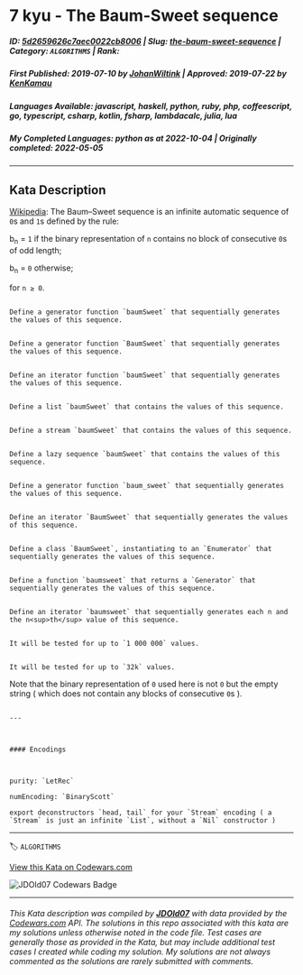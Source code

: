 # 7 kyu - The Baum-Sweet sequence

##### **ID**: [5d2659626c7aec0022cb8006](https://www.codewars.com/kata/5d2659626c7aec0022cb8006) | **Slug**: [the-baum-sweet-sequence](https://www.codewars.com/kata/5d2659626c7aec0022cb8006) | **Category**: `ALGORITHMS` | **Rank**: <span style="color:white">7 kyu</span>

##### **First Published**: 2019-07-10 ***by*** [JohanWiltink](https://www.codewars.com/users/JohanWiltink) | **Approved**: 2019-07-22 ***by*** [KenKamau](https://www.codewars.com/users/KenKamau)

##### **Languages Available**: javascript, haskell, python, ruby, php, coffeescript, go, typescript, csharp, kotlin, fsharp, lambdacalc, julia, lua

##### **My Completed Languages**: python ***as at*** 2022-10-04 | **Originally completed**: 2022-05-05

---

## Kata Description


[Wikipedia](https://en.wikipedia.org/wiki/Baum%E2%80%93Sweet_sequence): The Baum–Sweet sequence is an infinite automatic sequence of `0`s and `1`s defined by the rule:



b<sub>n</sub> = `1` if the binary representation of `n` contains no block of consecutive `0`s of odd length;  

b<sub>n</sub> = `0` otherwise;



for `n ≥ 0`.



~~~if:javascript,php,coffeescript,typescript,

Define a generator function `baumSweet` that sequentially generates the values of this sequence.

~~~

~~~if:go,

Define a generator function `BaumSweet` that sequentially generates the values of this sequence.

~~~

~~~if:kotlin,

Define an iterator function `baumSweet` that sequentially generates the values of this sequence.

~~~

~~~if:haskell,

Define a list `baumSweet` that contains the values of this sequence.

~~~

~~~if:lambdacalc,

Define a stream `baumSweet` that contains the values of this sequence.

~~~

~~~if:fsharp,

Define a lazy sequence `baumSweet` that contains the values of this sequence.

~~~

~~~if:python,

Define a generator function `baum_sweet` that sequentially generates the values of this sequence.

~~~

~~~if:csharp,

Define an iterator `BaumSweet` that sequentially generates the values of this sequence.

~~~

~~~if:ruby,

Define a class `BaumSweet`, instantiating to an `Enumerator` that sequentially generates the values of this sequence.

~~~

~~~if:julia,

Define a function `baumsweet` that returns a `Generator` that sequentially generates the values of this sequence.

~~~

~~~if:lua,

Define an iterator `baumsweet` that sequentially generates each n and the n<sup>th</sup> value of this sequence.

~~~



~~~if-not:lambdacalc,

It will be tested for up to `1 000 000` values.

~~~

~~~if:lambdacalc,

It will be tested for up to `32k` values.

~~~



Note that the binary representation of `0` used here is not `0` but the empty string ( which does not contain any blocks of consecutive `0`s ).



~~~if:lambdacalc

---



#### Encodings



purity: `LetRec`  

numEncoding: `BinaryScott`  

export deconstructors `head, tail` for your `Stream` encoding ( a `Stream` is just an infinite `List`, without a `Nil` constructor )  

~~~



---


🏷 `ALGORITHMS`


[View this Kata on Codewars.com](https://www.codewars.com/kata/5d2659626c7aec0022cb8006)

![](https://www.codewars.com/users/jdold07/badges/large "JDOld07 Codewars Badge")

---

###### *This Kata description was compiled by [**JDOld07**](https://tpstech.dev) with data provided by the [Codewars.com](https://www.codewars.com) API.  The solutions in this repo associated with this kata are my solutions unless otherwise noted in the code file.  Test cases are generally those as provided in the Kata, but may include additional test cases I created while coding my solution.  My solutions are not always commented as the solutions are rarely submitted with comments.*
